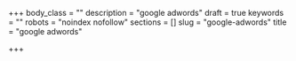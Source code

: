 +++
body_class = ""
description = "google adwords"
draft = true
keywords = ""
robots = "noindex nofollow"
sections = []
slug = "google-adwords"
title = "google adwords"

+++
